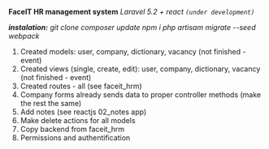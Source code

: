 **FaceIT HR management system**
_Laravel 5.2 + react_
_`(under development)`_

**_instalation:_**
_git clone_
_composer update_
_npm i_
_php artisam migrate --seed_
_webpack_

1. Created models: user, company, dictionary, vacancy (not finished - event) 
2. Created views (single, create, edit): user, company, dictionary, vacancy (not finished - event)
3. Created routes - all (see faceit_hrm)
4. Company forms already sends data to proper controller methods (make the rest the same)
5. Add notes (see reactjs 02_notes app)
6. Make delete actions for all models
7. Copy backend from faceit_hrm
8. Permissions and authentification 

